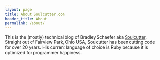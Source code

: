 ```yaml
---
layout: page
title: About Soulcutter.com
header_title: About
permalink: /about/
---
```


This is the (mostly) technical blog of Bradley Schaefer aka [Soulcutter](https://ruby.social/@soulcutter).
Straight out of Fairview Park, Ohio USA, Soulcutter has been cutting code for over 20 years.
His current language of choice is Ruby because it is optimized for programmer happiness.  
